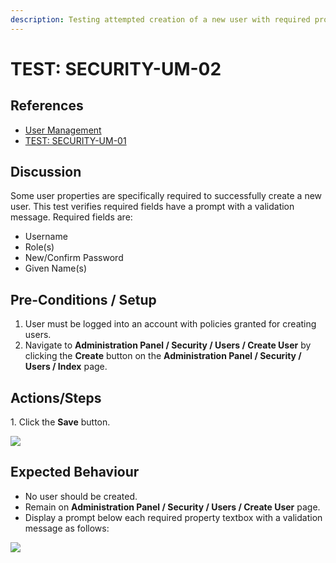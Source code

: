 ```yaml
---
description: Testing attempted creation of a new user with required properties missing.
---
```


# TEST: SECURITY-UM-02

## References

* [User Management](broken-reference)
* [TEST: SECURITY-UM-01](test-security-um-01.md)

## Discussion

Some user properties are specifically required to successfully create a new user. This test verifies required fields have a prompt with a validation message. Required fields are:

* Username
* Role(s)
* New/Confirm Password
* Given Name(s)

## Pre-Conditions / Setup

1. User must be logged into an account with policies granted for creating users.
2. Navigate to **Administration Panel / Security / Users / Create User** by clicking the **Create** button on the **Administration Panel / Security / Users / Index** page.

## Actions/Steps

1\. Click the **Save** button.  &#x20;

![](../../../../../../.gitbook/assets/blankcreate\_savebutton.png)

## Expected Behaviour

* No user should be created.
* Remain on **Administration Panel / Security / Users / Create User** page.
* Display a prompt below each required property textbox with a validation message as follows:

![](../../../../../../.gitbook/assets/blankcreate\_prompted.png)
